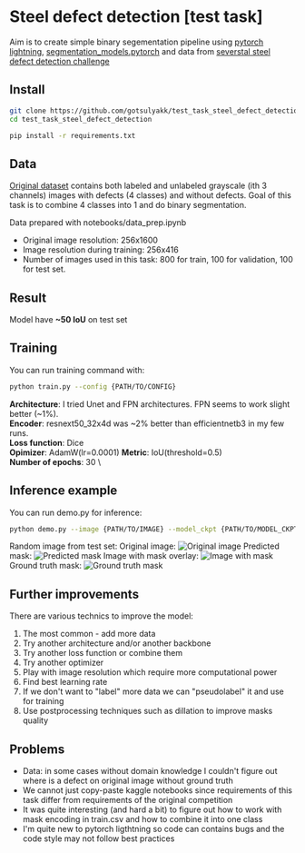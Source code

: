 # Steel defect detection [test task]
Aim is to create simple binary segementation pipeline using [pytorch lightning](https://www.pytorchlightning.ai/), [segmentation_models.pytorch](https://github.com/qubvel/segmentation_models.pytorch) and data from [severstal steel defect detection challenge](https://www.kaggle.com/c/severstal-steel-defect-detection/overview)

## Install
```sh
git clone https://github.com/gotsulyakk/test_task_steel_defect_detection.git
cd test_task_steel_defect_detection

pip install -r requirements.txt
```
## Data
[Original dataset](https://www.kaggle.com/c/severstal-steel-defect-detection/data) contains both labeled and unlabeled grayscale (ith 3 channels) images with defects (4 classes) and without defects. Goal of this task is to combine 4 classes into 1 and do binary segmentation. 

Data prepared with notebooks/data_prep.ipynb

- Original image resolution: 256x1600
- Image resolution during training: 256x416
- Number of images used in this task: 800 for train, 100 for validation, 100 for test set.

## Result
Model have **~50 IoU** on test set

## Training
You can run training command with:
```sh
python train.py --config {PATH/TO/CONFIG}
```
**Architecture**: I tried Unet and FPN architectures. FPN seems to work slight better (~1%). \
**Encoder**: resnext50_32x4d was ~2% better than efficientnetb3 in my few runs. \
**Loss function**: Dice \
**Opimizer**: AdamW(lr=0.0001)
**Metric**: IoU(threshold=0.5) \
**Number of epochs**: 30 \

## Inference example
You can run demo.py for inference:
```sh
python demo.py --image {PATH/TO/IMAGE} --model_ckpt {PATH/TO/MODEL_CKPT} --config {PATH/TO/CONFIG}
```
Random image from test set:
Original image:
![Original image](https://github.com/gotsulyakk/test_task_steel_defect_detection/blob/main/data/inference/original.jpg)
Predicted mask:
![Predicted mask](https://github.com/gotsulyakk/test_task_steel_defect_detection/blob/main/data/inference/pred_mask.jpg)
Image with mask overlay:
![Image with mask](https://github.com/gotsulyakk/test_task_steel_defect_detection/blob/main/data/inference/masked.jpg)
Ground truth mask:
![Ground truth mask](https://github.com/gotsulyakk/test_task_steel_defect_detection/blob/main/data/inference/gt_mask.jpg)

## Further improvements
There are various technics to improve the model:
1. The most common - add more data
2. Try another architecture and/or another backbone
3. Try another loss function or combine them
4. Try another optimizer
5. Play with image resolution which require more computational power
5. Find best learning rate
4. If we don't want to "label" more data we can "pseudolabel" it and use for training 
5. Use postprocessing techniques such as dillation to improve masks quality

## Problems
- Data: in some cases without domain knowledge I couldn't figure out where is a defect on original image without ground truth
- We cannot just copy-paste kaggle notebooks since requirements of this task differ from requirements of the original competition
- It was quite interesting (and hard a bit) to figure out how to work with mask encoding in train.csv and how to combine it into one class
- I'm quite new to pytorch ligthtning so code can contains bugs and the code style may not follow best practices
